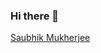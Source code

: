 ### Hi there 👋

<div class="badge-base LI-profile-badge" data-locale="en_US" data-size="medium" data-theme="light" data-type="VERTICAL" data-vanity="saubhikm" data-version="v1"><a class="badge-base__link LI-simple-link" href="https://www.linkedin.com/in/saubhikm?trk=profile-badge">Saubhik Mukherjee</a></div>
        
<!--
**saubhik/saubhik** is a ✨ _special_ ✨ repository because its `README.md` (this file) appears on your GitHub profile.

Here are some ideas to get you started:

- 🔭 I’m currently working on ...
- 🌱 I’m currently learning ...
- 👯 I’m looking to collaborate on ...
- 🤔 I’m looking for help with ...
- 💬 Ask me about ...
- 📫 How to reach me: ...
- 😄 Pronouns: ...
- ⚡ Fun fact: ...
-->
